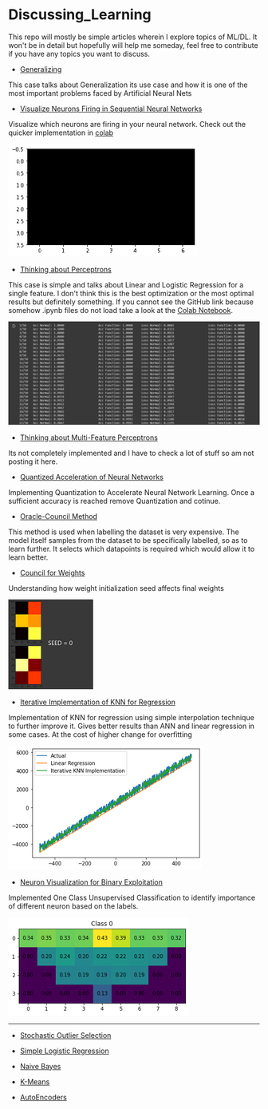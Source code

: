 # Discussing_Learning
This repo will mostly be simple articles wherein I explore topics of ML/DL. It won't be in detail but hopefully will help me someday, feel free to contribute if you have any topics you want to discuss.

* [Generalizing](https://github.com/AmanPriyanshu/Discussing_Learning/blob/master/Generalizing_over_a_cup_of_TF.ipynb)

This case talks about Generalization its use case and how it is one of the most important problems faced by Artificial Neural Nets

* [Visualize Neurons Firing in Sequential Neural Networks](https://github.com/AmanPriyanshu/Discussing_Learning/blob/master/VisualizingNN.ipynb)

Visualize which neurons are firing in your neural network. Check out the quicker implementation in [colab](https://colab.research.google.com/drive/11vSl0I_yO6x6-Vvvt7xdRbDC23DBavSI?usp=sharing)

![Results](https://github.com/AmanPriyanshu/Discussing_Learning/blob/master/images/NNV/vnn.gif)

* [Thinking about Perceptrons](https://github.com/AmanPriyanshu/Discussing_Learning/blob/master/Discussing_the_Perception_of_Perceptrons.ipynb)

This case is simple and talks about Linear and Logistic Regression for a single feature. I don't think this is the best optimization or the most optimal results but definitely something. If you cannot see the GitHub link because somehow .ipynb files do not load take a look at the [Colab Notebook](https://colab.research.google.com/drive/1ZZMGsR8xA2eEqUGrWgSt8EVNoSkdffUm?usp=sharing).

![Results of the Notebook](https://github.com/AmanPriyanshu/Discussing_Learning/blob/master/images/boost_results.PNG)

* [Thinking about Multi-Feature Perceptrons]()

Its not completely implemented and I have to check a lot of stuff so am not posting it here.

* [Quantized Acceleration of Neural Networks]()

Implementing Quantization to Accelerate Neural Network Learning. Once a sufficient accuracy is reached remove Quantization and cotinue.

* [Oracle-Council Method](https://github.com/AmanPriyanshu/Discussing_Learning/blob/master/The_Oracle_and_the_Council.ipynb)

This method is used when labelling the dataset is very expensive. The model itself samples from the dataset to be specifically labelled, so as to learn further. It selects which datapoints is required which would allow it to learn better.

* [Council for Weights](https://github.com/AmanPriyanshu/Discussing_Learning/blob/master/Council_for_Weights.ipynb)

Understanding how weight initialization seed affects final weights

![Affects of seed initialization](https://github.com/AmanPriyanshu/Discussing_Learning/blob/master/images/seed_affects.PNG)

* [Iterative Implementation of KNN for Regression](https://github.com/AmanPriyanshu/Discussing_Learning/blob/master/Iterative_Implementation_of_KNN.ipynb)

Implementation of KNN for regression using simple interpolation technique to further improve it. Gives better results than ANN and linear regression in some cases. At the cost of higher change for overfitting

![Comparison of I-KNN-Regression, Linear Regression](https://github.com/AmanPriyanshu/Discussing_Learning/blob/master/images/iterative_knn_regression.png)

* [Neuron Visualization for Binary Exploitation](https://github.com/AmanPriyanshu/Discussing_Learning/blob/master/NeuralNetFiring.ipynb)

Implemented One Class Unsupervised Classification to identify importance of different neuron based on the labels.

![Class - 0](https://github.com/AmanPriyanshu/Discussing_Learning/blob/master/images/class0nnv.png)

--------

* [Stochastic Outlier Selection](https://github.com/AmanPriyanshu/Discussing_Learning/blob/master/py_SOS.ipynb)

* [Simple Logistic Regression](https://github.com/AmanPriyanshu/Discussing_Learning/blob/master/Logistic_Regression.ipynb)

* [Naive Bayes](https://github.com/AmanPriyanshu/Discussing_Learning/blob/master/Naive_Bayes_and_K_Means.ipynb)

* [K-Means](https://github.com/AmanPriyanshu/Discussing_Learning/blob/master/Naive_Bayes_and_K_Means.ipynb)

* [AutoEncoders](https://github.com/AmanPriyanshu/Discussing_Learning/blob/master/AutoEncoders.ipynb)
